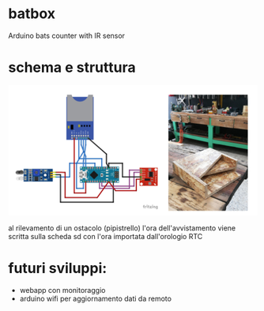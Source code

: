 # batbox
Arduino bats counter with IR sensor

# schema e struttura
![](./batbox_bdfb.jpg)

al rilevamento di un ostacolo (pipistrello) l'ora dell'avvistamento viene scritta sulla scheda sd con l'ora importata dall'orologio RTC

# futuri sviluppi:
- webapp con monitoraggio
- arduino wifi per aggiornamento dati da remoto
